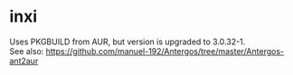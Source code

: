# inxi
Uses PKGBUILD from AUR, but version is upgraded to 3.0.32-1.
<br>
See also: https://github.com/manuel-192/Antergos/tree/master/Antergos-ant2aur

